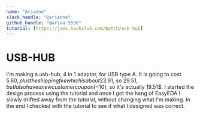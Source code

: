 ```yaml
---
name: "Ariadne"
slack_handle: "@ariadne"
github_handle: "@ariaa-5556"
tutorial: [https://jams.hackclub.com/batch/usb-hub]
---
```


# USB-HUB

I'm making a usb-hub, 4 in 1 adaptor, for USB type A.
It is going to cost 5.60$, plus the shipping fee which is about 23.91$, so 29.51$, but I also have a new customer coupon (-10$), so it's actually 19.51$. 
I started the design process using the tutorial and once I got the hang of EasyEDA I slowly
drifted away from the tutorial, without changing what I'm making. In the end I checked with the
tutorial to see if what I designed was correct.
